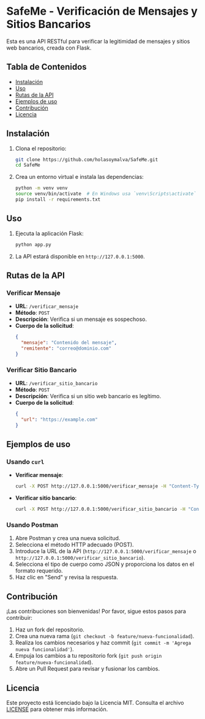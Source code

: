 # SafeMe - Verificación de Mensajes y Sitios Bancarios

Esta es una API RESTful para verificar la legitimidad de mensajes y sitios web bancarios, creada con Flask.

## Tabla de Contenidos

- [Instalación](#instalación)
- [Uso](#uso)
- [Rutas de la API](#rutas-de-la-api)
- [Ejemplos de uso](#ejemplos-de-uso)
- [Contribución](#contribución)
- [Licencia](#licencia)

## Instalación

1. Clona el repositorio:
   ```bash
   git clone https://github.com/holasoymalva/SafeMe.git
   cd SafeMe
   ```

2. Crea un entorno virtual e instala las dependencias:
   ```bash
   python -m venv venv
   source venv/bin/activate  # En Windows usa `venv\Scripts\activate`
   pip install -r requirements.txt
   ```

## Uso

1. Ejecuta la aplicación Flask:
   ```bash
   python app.py
   ```

2. La API estará disponible en `http://127.0.0.1:5000`.

## Rutas de la API

### Verificar Mensaje

- **URL**: `/verificar_mensaje`
- **Método**: `POST`
- **Descripción**: Verifica si un mensaje es sospechoso.
- **Cuerpo de la solicitud**:
  ```json
  {
    "mensaje": "Contenido del mensaje",
    "remitente": "correo@dominio.com"
  }
  ```

### Verificar Sitio Bancario

- **URL**: `/verificar_sitio_bancario`
- **Método**: `POST`
- **Descripción**: Verifica si un sitio web bancario es legítimo.
- **Cuerpo de la solicitud**:
  ```json
  {
    "url": "https://example.com"
  }
  ```

## Ejemplos de uso

### Usando `curl`

- **Verificar mensaje**:
  ```bash
  curl -X POST http://127.0.0.1:5000/verificar_mensaje -H "Content-Type: application/json" -d '{"mensaje": "Urgente: Verifique su cuenta bancaria", "remitente": "fraude@example.com"}'
  ```

- **Verificar sitio bancario**:
  ```bash
  curl -X POST http://127.0.0.1:5000/verificar_sitio_bancario -H "Content-Type: application/json" -d '{"url": "https://example.com"}'
  ```

### Usando Postman

1. Abre Postman y crea una nueva solicitud.
2. Selecciona el método HTTP adecuado (POST).
3. Introduce la URL de la API (`http://127.0.0.1:5000/verificar_mensaje` o `http://127.0.0.1:5000/verificar_sitio_bancario`).
4. Selecciona el tipo de cuerpo como JSON y proporciona los datos en el formato requerido.
5. Haz clic en "Send" y revisa la respuesta.

## Contribución

¡Las contribuciones son bienvenidas! Por favor, sigue estos pasos para contribuir:

1. Haz un fork del repositorio.
2. Crea una nueva rama (`git checkout -b feature/nueva-funcionalidad`).
3. Realiza los cambios necesarios y haz commit (`git commit -m 'Agrega nueva funcionalidad'`).
4. Empuja los cambios a tu repositorio fork (`git push origin feature/nueva-funcionalidad`).
5. Abre un Pull Request para revisar y fusionar los cambios.

## Licencia

Este proyecto está licenciado bajo la Licencia MIT. Consulta el archivo [LICENSE](LICENSE) para obtener más información.
